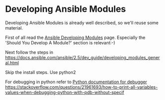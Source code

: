 # Developing Ansible Modules

Developing Ansible Modules is already well described, so we'll reuse some material.

First of all read the [Ansible Developing Modules](http://docs.ansible.com/ansible/latest/dev_guide/developing_modules.html) page. Especially the 'Should You Develop A Module?' section is relevant:-)

Next follow the steps in https://docs.ansible.com/ansible/2.5/dev_guide/developing_modules_general.html

Skip the install steps.
Use python2

For debugging in python refer to [Python documentation for debugger](https://docs.python.org/2/library/pdb.html)
https://stackoverflow.com/questions/21961693/how-to-print-all-variables-values-when-debugging-python-with-pdb-without-specif
